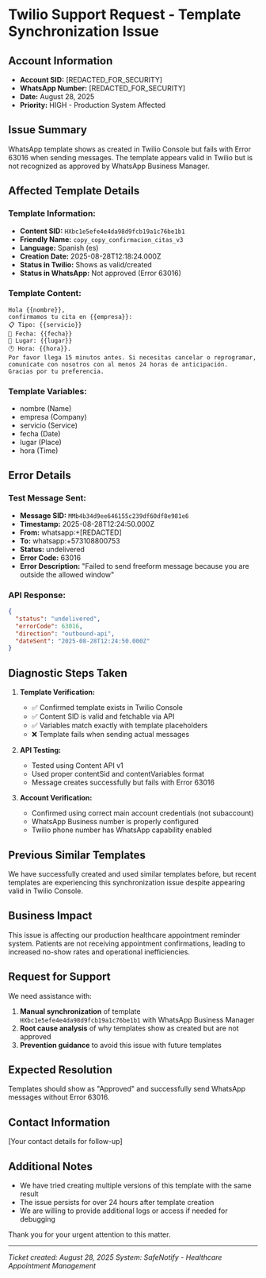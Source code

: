 # Twilio Support Request - Template Synchronization Issue

## Account Information
- **Account SID:** [REDACTED_FOR_SECURITY]
- **WhatsApp Number:** [REDACTED_FOR_SECURITY]
- **Date:** August 28, 2025
- **Priority:** HIGH - Production System Affected

## Issue Summary
WhatsApp template shows as created in Twilio Console but fails with Error 63016 when sending messages. The template appears valid in Twilio but is not recognized as approved by WhatsApp Business Manager.

## Affected Template Details

### Template Information:
- **Content SID:** `HXbc1e5efe4e4da98d9fcb19a1c76be1b1`
- **Friendly Name:** `copy_copy_confirmacion_citas_v3`
- **Language:** Spanish (es)
- **Creation Date:** 2025-08-28T12:18:24.000Z
- **Status in Twilio:** Shows as valid/created
- **Status in WhatsApp:** Not approved (Error 63016)

### Template Content:
```
Hola {{nombre}}, 
confirmamos tu cita en {{empresa}}: 
📋 Tipo: {{servicio}} 
📅 Fecha: {{fecha}} 
📍 Lugar: {{lugar}} 
🕐 Hora: {{hora}}. 
Por favor llega 15 minutos antes. Si necesitas cancelar o reprogramar, comunícate con nosotros con al menos 24 horas de anticipación. 
Gracias por tu preferencia.
```

### Template Variables:
- nombre (Name)
- empresa (Company)
- servicio (Service)
- fecha (Date)
- lugar (Place)
- hora (Time)

## Error Details

### Test Message Sent:
- **Message SID:** `MMb4b34d9ee646155c239df60df8e981e6`
- **Timestamp:** 2025-08-28T12:24:50.000Z
- **From:** whatsapp:+[REDACTED]
- **To:** whatsapp:+573108800753
- **Status:** undelivered
- **Error Code:** 63016
- **Error Description:** "Failed to send freeform message because you are outside the allowed window"

### API Response:
```json
{
  "status": "undelivered",
  "errorCode": 63016,
  "direction": "outbound-api",
  "dateSent": "2025-08-28T12:24:50.000Z"
}
```

## Diagnostic Steps Taken

1. **Template Verification:**
   - ✅ Confirmed template exists in Twilio Console
   - ✅ Content SID is valid and fetchable via API
   - ✅ Variables match exactly with template placeholders
   - ❌ Template fails when sending actual messages

2. **API Testing:**
   - Tested using Content API v1
   - Used proper contentSid and contentVariables format
   - Message creates successfully but fails with Error 63016

3. **Account Verification:**
   - Confirmed using correct main account credentials (not subaccount)
   - WhatsApp Business number is properly configured
   - Twilio phone number has WhatsApp capability enabled

## Previous Similar Templates
We have successfully created and used similar templates before, but recent templates are experiencing this synchronization issue despite appearing valid in Twilio Console.

## Business Impact
This issue is affecting our production healthcare appointment reminder system. Patients are not receiving appointment confirmations, leading to increased no-show rates and operational inefficiencies.

## Request for Support

We need assistance with:

1. **Manual synchronization** of template `HXbc1e5efe4e4da98d9fcb19a1c76be1b1` with WhatsApp Business Manager
2. **Root cause analysis** of why templates show as created but are not approved
3. **Prevention guidance** to avoid this issue with future templates

## Expected Resolution
Templates should show as "Approved" and successfully send WhatsApp messages without Error 63016.

## Contact Information
[Your contact details for follow-up]

## Additional Notes
- We have tried creating multiple versions of this template with the same result
- The issue persists for over 24 hours after template creation
- We are willing to provide additional logs or access if needed for debugging

Thank you for your urgent attention to this matter.

---
*Ticket created: August 28, 2025*
*System: SafeNotify - Healthcare Appointment Management*